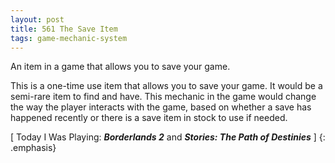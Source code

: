 ```yaml
---
layout: post
title: 561 The Save Item
tags: game-mechanic-system
---
```

An item in a game that allows you to save your game.

This is a one-time use item that allows you to save your game.  It would be a semi-rare item to find and have.  This mechanic in the game would change the way the player interacts with the game, based on whether a save has happened recently or there is a save item in stock to use if needed.

[ Today I Was Playing: ***Borderlands 2*** and ***Stories: The Path of Destinies*** ]
{: .emphasis}